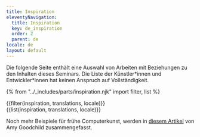 ```yaml
---
title: Inspiration
eleventyNavigation:
  title: Inspiration
  key: de_inspiration
  order: 2
  parent: de
locale: de
layout: default
---
```


Die folgende Seite enthält eine Auswahl von Arbeiten mit Beziehungen zu den Inhalten dieses Seminars. Die Liste der Künstler\*innen und Entwickler\*innen hat keinen Anspruch auf Vollständigkeit.

{% from "../_includes/parts/inspiration.njk" import filter, list %}

<div id="inspiration-filter">
{{filter(inspiration, translations, locale)}}
</div>

<div id="inspiration-list">
{{list(inspiration, translations, locale)}}
</div>

Noch mehr Beispiele für frühe Computerkunst, werden in [diesem Artikel](https://www.amygoodchild.com/blog/computer-art-50s-and-60s) von Amy Goodchild zusammengefasst.